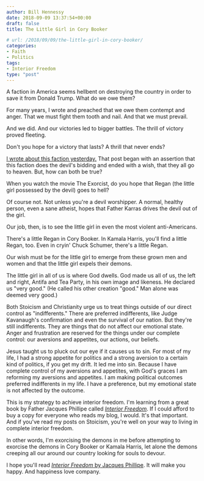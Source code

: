 ```yaml
---
author: Bill Hennessy
date: 2018-09-09 13:37:54+00:00
draft: false
title: The Little Girl in Cory Booker

# url: /2018/09/09/the-little-girl-in-cory-booker/
categories:
- Faith
- Politics
tags:
- Interior Freedom
type: "post"
---
```





A faction in America seems hellbent on destroying the country in order to save it from Donald Trump. What do we owe them?







For many years, I wrote and preached that we owe them contempt and anger. That we must fight them tooth and nail. And that we must prevail.







And we did. And our victories led to bigger battles. The thrill of victory proved fleeting.







Don't you hope for a victory that lasts? A thrill that never ends?







[I wrote about this faction yesterday.](https://www.hennessysview.com/2018/09/08/the-kavanaugh-conniption/) That post began with an assertion that this faction does the devil's bidding and ended with a wish, that they all go to heaven. But, how can both be true?







When you watch the movie The Exorcist, do you hope that Regan (the little girl possessed by the devil) goes to hell? 







Of course not. Not unless you're a devil worshipper. A normal, healthy person, even a sane atheist, hopes that Father Karras drives the devil out of the girl. 







Our job, then, is to see the little girl in even the most violent anti-Americans. 







There's a little Regan in Cory Booker. In Kamala Harris, you'll find a little Regan, too. Even in cryin' Chuck Schumer, there's a little Regan. 







Our wish must be for the little girl to emerge from these grown men and women and that the little girl expels their demons. 







The little girl in all of us is where God dwells. God made us all of us, the left and right, Antifa and Tea Party, in his own image and likeness. He declared us "very good." (He called his other creation "good." Man alone was deemed very good.)







Both Stoicism and Christianity urge us to treat things outside of our direct control as "indifferents." There are preferred indifferents, like Judge Kavanaugh's confirmation and even the survival of our nation. But they're still indifferents. They are things that do not affect our emotional state. Anger and frustration are reserved for the things under our complete control: our aversions and appetites, our actions, our beliefs. 







Jesus taught us to pluck out our eye if it causes us to sin. For most of my life, I had a strong appetite for politics and a strong aversion to a certain kind of politics, if you get my drift. It led me into sin. Because I have complete control of my aversions and appetites, with God's graces I am reforming my aversions and appetites. I am making political outcomes preferred indifferents in my life. I have a preference, but my emotional state is not affected by the outcome. 







This is my strategy to achieve interior freedom. I'm learning from a great book by Father Jacques Phillipe called [_Interior Freedom_](https://read.amazon.com/kp/embed?asin=B003V8BGI8&preview=newtab&linkCode=kpe&ref_=cm_sw_r_kb_dp_sasLBb615B783). If I could afford to buy a copy for everyone who reads my blog, I would. It's that important. And if you've read my posts on Stoicism, you're well on your way to living in complete interior freedom. 







In other words, I'm exorcising the demons in me before attempting to exorcise the demons in Cory Booker or Kamala Harris, let alone the demons creeping all our around our country looking for souls to devour.







I hope you'll read [_Interior Freedom_ by Jacques Phillipe](https://read.amazon.com/kp/embed?asin=B003V8BGI8&preview=newtab&linkCode=kpe&ref_=cm_sw_r_kb_dp_sasLBb615B783). It will make you happy. And happiness love company. 



